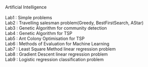 Artificial Intelligence
<br><br>
Lab1 : Simple problems<br>
Lab2 : Travelling salesman problem(Greedy, BestFirstSearch, AStar)<br>
Lab3 : Genetic Algorithm for community detection<br>
Lab4 : Genetic Algorithm for TSP<br>
Lab5 : Ant Colony Optimisation for TSP<br>
Lab6 : Methods of Evaluation for Machine Learning<br>
Lab7 : Least Square Method linear regression problem<br>
Lab8 : Gradient Descent linear regression problem<br>
Lab9 : Logistic regression classification problem<br>
